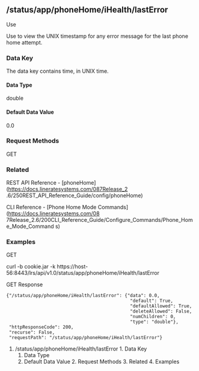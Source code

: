 ## /status/app/phoneHome/iHealth/lastError

Use

Use to view the UNIX timestamp for any error message for the last phone home
attempt.

### Data Key

The data key contains time, in UNIX time.

#### Data Type

double

#### Default Data Value

0.0

### Request Methods

GET

### Related

REST API Reference - [phoneHome](https://docs.lineratesystems.com/087Release_2
.6/250REST_API_Reference_Guide/config/phoneHome)

CLI Reference - [Phone Home Mode Commands](https://docs.lineratesystems.com/08
7Release_2.6/200CLI_Reference_Guide/Configure_Commands/Phone_Home_Mode_Command
s)

### Examples

GET

curl -b cookie.jar -k
https://host-56:8443/lrs/api/v1.0/status/app/phoneHome/iHealth/lastError

GET Response

    
    {"/status/app/phoneHome/iHealth/lastError": {"data": 0.0,
                                                  "default": True,
                                                  "defaultAllowed": True,
                                                  "deleteAllowed": False,
                                                  "numChildren": 0,
                                                  "type": "double"},
     "httpResponseCode": 200,
     "recurse": False,
     "requestPath": "/status/app/phoneHome/iHealth/lastError"}
    

  1. /status/app/phoneHome/iHealth/lastError
    1. Data Key
      1. Data Type
      2. Default Data Value
    2. Request Methods
    3. Related
    4. Examples

